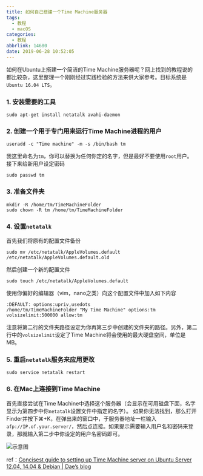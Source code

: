 ```yaml
---
title: 如何自己搭建一个Time Machine服务器
tags:
  - 教程
  - macOS
categories:
  - 教程
abbrlink: 14680
date: 2019-06-28 10:52:05
---
```

如何在Ubuntu上搭建一个简洁的Time Machine服务器呢？网上找到的教程说的都比较杂，这里整理一个刚刚经过实践检验的方法来供大家参考。目标系统是`Ubuntu 16.04 LTS`。
<!--more-->

### 1. 安装需要的工具
```shell
sudo apt-get install netatalk avahi-daemon
```
### 2. 创建一个用于专门用来运行Time Machine进程的用户
```shell
useradd -c "Time machine" -m -s /bin/bash tm
```
我这里命名为`tm`，你可以替换为任何你定的名字，但是最好不要使用`root`用户。
接下来给新用户设定密码
```shell
sudo passwd tm
```
### 3. 准备文件夹
```shell
mkdir -R /home/tm/TimeMachineFolder
sudo chown -R tm /home/tm/TimeMachineFolder
```
### 4. 设置`netatalk`
首先我们将原有的配置文件备份
```shell
sudo mv /etc/netatalk/AppleVolumes.default /etc/netatalk/AppleVolumes.default.old
```
然后创建一个新的配置文件
```shell
sudo touch /etc/netatalk/AppleVolumes.default
```
使用你偏好的编辑器（vim，nano之类）向这个配置文件中加入如下内容
```shell
:DEFAULT: options:upriv,usedots
/home/tm/TimeMachineFolder "My Time Machine" options:tm volsizelimit:500000 allow:tm
```
注意将第二行的文件夹路径设定为你再第三步中创建的文件夹的路径。另外，第二行中的`volsizelimit`设定了Time Machine将会使用的最大硬盘空间，单位是MB。

### 5. 重启`netatalk`服务来应用更改

```shell
sudo service netatalk restart
```

### 6. 在Mac上连接到Time Machine
首先直接尝试在Time Machine中选择这个服务器（会显示在可用磁盘下面，名字显示为第四步中你`netatalk`设置文件中指定的名字）。
如果你无法找到，那么打开Finder并按下⌘+K，在弹出来的窗口中，于服务器地址一栏输入`afp://IP.of.your.server/`，然后点连接。如果提示需要输入用户名和密码来登录，那就输入第二步中你设定的用户名密码即可。

![示意图](https://imgs.codewoody.com/uploads/big/408d6956cd13b4c671b4519c1115d97c.png)


ref：[Concisest guide to setting up Time Machine server on Ubuntu Server 12.04, 14.04 & Debian | Dae’s blog](http://dae.me/blog/1660/concisest-guide-to-setting-up-time-machine-server-on-ubuntu-server-12-04/)